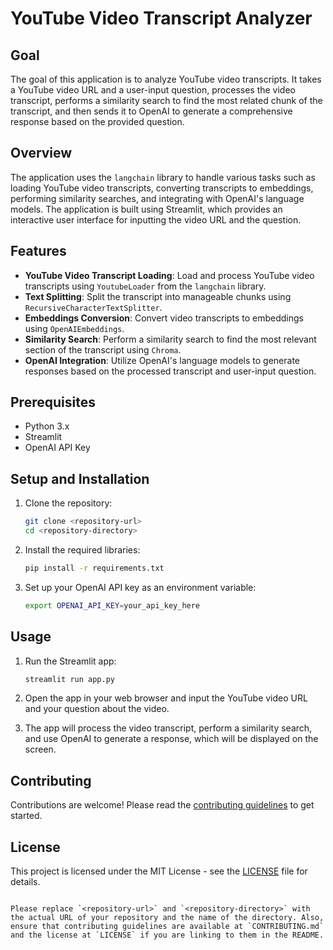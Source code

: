 
# YouTube Video Transcript Analyzer

## Goal

The goal of this application is to analyze YouTube video transcripts. It takes a YouTube video URL and a user-input question, processes the video transcript, performs a similarity search to find the most related chunk of the transcript, and then sends it to OpenAI to generate a comprehensive response based on the provided question.

## Overview

The application uses the `langchain` library to handle various tasks such as loading YouTube video transcripts, converting transcripts to embeddings, performing similarity searches, and integrating with OpenAI's language models. The application is built using Streamlit, which provides an interactive user interface for inputting the video URL and the question.

## Features

- **YouTube Video Transcript Loading**: Load and process YouTube video transcripts using `YoutubeLoader` from the `langchain` library.
- **Text Splitting**: Split the transcript into manageable chunks using `RecursiveCharacterTextSplitter`.
- **Embeddings Conversion**: Convert video transcripts to embeddings using `OpenAIEmbeddings`.
- **Similarity Search**: Perform a similarity search to find the most relevant section of the transcript using `Chroma`.
- **OpenAI Integration**: Utilize OpenAI's language models to generate responses based on the processed transcript and user-input question.

## Prerequisites

- Python 3.x
- Streamlit
- OpenAI API Key

## Setup and Installation

1. Clone the repository:
   ```sh
   git clone <repository-url>
   cd <repository-directory>
   ```

2. Install the required libraries:
   ```sh
   pip install -r requirements.txt
   ```

3. Set up your OpenAI API key as an environment variable:
   ```sh
   export OPENAI_API_KEY=your_api_key_here
   ```

## Usage

1. Run the Streamlit app:
   ```sh
   streamlit run app.py
   ```

2. Open the app in your web browser and input the YouTube video URL and your question about the video.

3. The app will process the video transcript, perform a similarity search, and use OpenAI to generate a response, which will be displayed on the screen.

## Contributing

Contributions are welcome! Please read the [contributing guidelines](CONTRIBUTING.md) to get started.

## License

This project is licensed under the MIT License - see the [LICENSE](LICENSE) file for details.
```

Please replace `<repository-url>` and `<repository-directory>` with the actual URL of your repository and the name of the directory. Also, ensure that contributing guidelines are available at `CONTRIBUTING.md` and the license at `LICENSE` if you are linking to them in the README.
